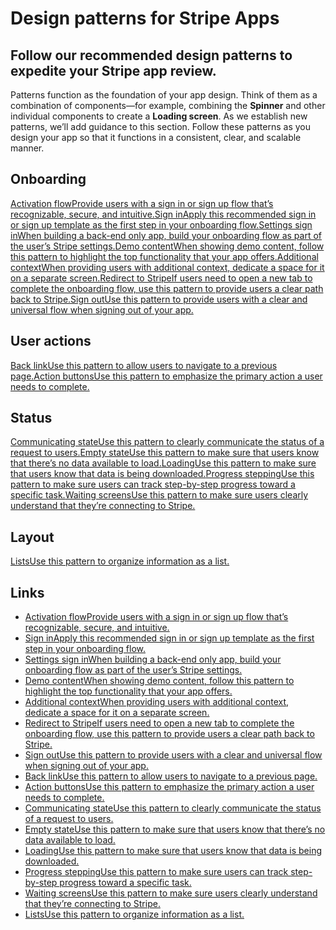 # Design patterns for Stripe Apps

## Follow our recommended design patterns to expedite your Stripe app review.

Patterns function as the foundation of your app design. Think of them as a
combination of components—for example, combining the **Spinner** and other
individual components to create a **Loading screen**. As we establish new
patterns, we’ll add guidance to this section. Follow these patterns as you
design your app so that it functions in a consistent, clear, and scalable
manner.

## Onboarding

[Activation flowProvide users with a sign in or sign up flow that’s
recognizable, secure, and
intuitive.](https://docs.stripe.com/stripe-apps/patterns/activation-flow)[Sign
inApply this recommended sign in or sign up template as the first step in your
onboarding flow.](https://docs.stripe.com/stripe-apps/patterns/sign-in)[Settings
sign inWhen building a back-end only app, build your onboarding flow as part of
the user’s Stripe
settings.](https://docs.stripe.com/stripe-apps/patterns/settings-signin)[Demo
contentWhen showing demo content, follow this pattern to highlight the top
functionality that your app
offers.](https://docs.stripe.com/stripe-apps/patterns/demo)[Additional
contextWhen providing users with additional context, dedicate a space for it on
a separate
screen.](https://docs.stripe.com/stripe-apps/patterns/additional-context)[Redirect
to StripeIf users need to open a new tab to complete the onboarding flow, use
this pattern to provide users a clear path back to
Stripe.](https://docs.stripe.com/stripe-apps/patterns/redirects)[Sign outUse
this pattern to provide users with a clear and universal flow when signing out
of your app.](https://docs.stripe.com/stripe-apps/patterns/sign-out)
## User actions

[Back linkUse this pattern to allow users to navigate to a previous
page.](https://docs.stripe.com/stripe-apps/patterns/back-link)[Action buttonsUse
this pattern to emphasize the primary action a user needs to
complete.](https://docs.stripe.com/stripe-apps/patterns/action-buttons)
## Status

[Communicating stateUse this pattern to clearly communicate the status of a
request to
users.](https://docs.stripe.com/stripe-apps/patterns/communicating-state)[Empty
stateUse this pattern to make sure that users know that there’s no data
available to
load.](https://docs.stripe.com/stripe-apps/patterns/empty-state)[LoadingUse this
pattern to make sure that users know that data is being
downloaded.](https://docs.stripe.com/stripe-apps/patterns/loading)[Progress
steppingUse this pattern to make sure users can track step-by-step progress
toward a specific
task.](https://docs.stripe.com/stripe-apps/patterns/progress-stepping)[Waiting
screensUse this pattern to make sure users clearly understand that they’re
connecting to
Stripe.](https://docs.stripe.com/stripe-apps/patterns/waiting-screens)
## Layout

[ListsUse this pattern to organize information as a
list.](https://docs.stripe.com/stripe-apps/patterns/lists)

## Links

- [Activation flowProvide users with a sign in or sign up flow that’s
recognizable, secure, and
intuitive.](https://docs.stripe.com/stripe-apps/patterns/activation-flow)
- [Sign inApply this recommended sign in or sign up template as the first step
in your onboarding flow.](https://docs.stripe.com/stripe-apps/patterns/sign-in)
- [Settings sign inWhen building a back-end only app, build your onboarding flow
as part of the user’s Stripe
settings.](https://docs.stripe.com/stripe-apps/patterns/settings-signin)
- [Demo contentWhen showing demo content, follow this pattern to highlight the
top functionality that your app
offers.](https://docs.stripe.com/stripe-apps/patterns/demo)
- [Additional contextWhen providing users with additional context, dedicate a
space for it on a separate
screen.](https://docs.stripe.com/stripe-apps/patterns/additional-context)
- [Redirect to StripeIf users need to open a new tab to complete the onboarding
flow, use this pattern to provide users a clear path back to
Stripe.](https://docs.stripe.com/stripe-apps/patterns/redirects)
- [Sign outUse this pattern to provide users with a clear and universal flow
when signing out of your
app.](https://docs.stripe.com/stripe-apps/patterns/sign-out)
- [Back linkUse this pattern to allow users to navigate to a previous
page.](https://docs.stripe.com/stripe-apps/patterns/back-link)
- [Action buttonsUse this pattern to emphasize the primary action a user needs
to complete.](https://docs.stripe.com/stripe-apps/patterns/action-buttons)
- [Communicating stateUse this pattern to clearly communicate the status of a
request to
users.](https://docs.stripe.com/stripe-apps/patterns/communicating-state)
- [Empty stateUse this pattern to make sure that users know that there’s no data
available to load.](https://docs.stripe.com/stripe-apps/patterns/empty-state)
- [LoadingUse this pattern to make sure that users know that data is being
downloaded.](https://docs.stripe.com/stripe-apps/patterns/loading)
- [Progress steppingUse this pattern to make sure users can track step-by-step
progress toward a specific
task.](https://docs.stripe.com/stripe-apps/patterns/progress-stepping)
- [Waiting screensUse this pattern to make sure users clearly understand that
they’re connecting to
Stripe.](https://docs.stripe.com/stripe-apps/patterns/waiting-screens)
- [ListsUse this pattern to organize information as a
list.](https://docs.stripe.com/stripe-apps/patterns/lists)